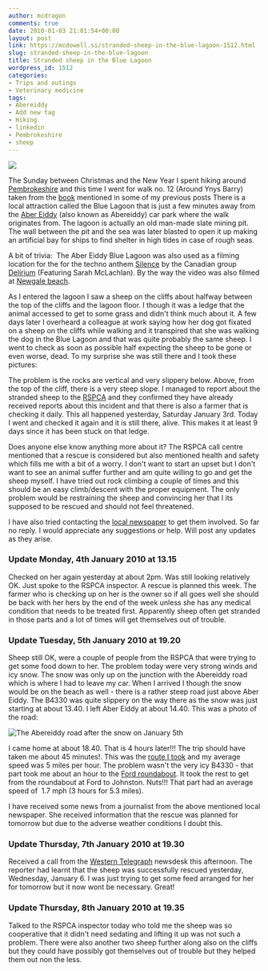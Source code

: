 ```yaml
---
author: mcdragon
comments: true
date: 2010-01-03 21:01:54+00:00
layout: post
link: https://mcdowell.si/stranded-sheep-in-the-blue-lagoon-1512.html
slug: stranded-sheep-in-the-blue-lagoon
title: Stranded sheep in the Blue Lagoon
wordpress_id: 1512
categories:
- Trips and outings
- Veterinary medicine
tags:
- Abereiddy
- Add new tag
- Hiking
- linkedin
- Pembrokeshire
- sheep
---
```


![](https://img.mcdowell.si/2010/01/sheep_abereiddy_21-1.jpg)

The Sunday between Christmas and the New Year I spent hiking around [Pembrokeshire](https://en.wikipedia.org/wiki/Pembrokeshire) and this time I went for walk no. 12 (Around Ynys Barry) taken from the [book](https://www.amazon.co.uk/Walking-Pembrokeshire-Circular-National-Cicerone/dp/1852844310) mentioned in some of my previous posts There is a local attraction called the Blue Lagoon that is just a few minutes away from the [Aber Eiddy](https://en.wikipedia.org/wiki/Abereiddy) (also known as Abereiddy) car park where the walk originates from. The lagoon is actually an old man-made slate mining pit. The wall between the pit and the sea was later blasted to open it up making an artificial bay for ships to find shelter in high tides in case of rough seas.

A bit of trivia:  The Aber Eiddy Blue Lagoon was also used as a filming location for the for the techno anthem [Silence](https://en.wikipedia.org/wiki/Silence_%28song%29) by the Canadian group [Delirium](https://musicbrainz.org/artist/4279aba0-1bde-40a9-8fb2-c63d165dc554.html) (Featuring Sarah McLachlan). By the way the video was also filmed at [Newgale beach](https://en.wikipedia.org/wiki/Newgale,_Pembrokeshire).

As I entered the lagoon I saw a sheep on the cliffs about halfway between the top of the cliffs and the lagoon floor. I though it was a ledge that the animal accessed to get to some grass and didn't think much about it. A few days later I overheard a colleague at work saying how her dog got fixated on a sheep on the cliffs while walking and it transpired that she was walking the dog in the Blue Lagoon and that was quite probably the same sheep. I went to check as soon as possible half expecting the sheep to be gone or even worse, dead. To my surprise she was still there and I took these pictures:

The problem is the rocks are vertical and very slippery below. Above, from the top of the cliff, there is a very steep slope. I managed to report about the stranded sheep to the [RSPCA](https://www.rspca.org.uk/) and they confirmed they have already received reports about this incident and that there is also a farmer that is checking it daily. This all happened yesterday, Saturday January 3rd. Today I went and checked it again and it is still there, alive. This makes it at least 9 days since it has been stuck on that ledge.

Does anyone else know anything more about it? The RSPCA call centre mentioned that a rescue is considered but also mentioned health and safety which fills me with a bit of a worry. I don't want to start an upset but I don't want to see an animal suffer further and am quite willing to go and get the sheep myself. I have tried out rock climbing a couple of times and this should be an easy climb/descent with the proper equipment. The only problem would be restraining the sheep and convincing her that I its supposed to be rescued and should not feel threatened.

I have also tried contacting the [local newspaper](https://www.westerntelegraph.co.uk/) to get them involved. So far no reply. I would appreciate any suggestions or help. Will post any updates as they arise.


### Update Monday, 4th January 2010 at 13.15


Checked on her again yesterday at about 2pm. Was still looking relatively OK. Just spoke to the RSPCA inspector. A rescue is planned this week. The farmer who is checking up on her is the owner so if all goes well she should be back with her hers by the end of the week unless she has any medical condition that needs to be treated first. Apparently sheep often get stranded in those parts and a lot of times will get themselves out of trouble.


### Update Tuesday, 5th January 2010 at 19.20


Sheep still OK, were a couple of people from the RSPCA that were trying to get some food down to her. The problem today were very strong winds and icy snow. The snow was only up on the junction with the Abereiddy road which is where I had to leave my car. When I arrived I though the snow would be on the beach as well - there is a rather steep road just above Aber Eiddy. The B4330 was quite slippery on the way there as the snow was just starting at about 13.40. I left Aber Eiddy at about 14.40. This was a photo of the road:

![The Abereiddy road after the snow on January 5th](https://img.mcdowell.si/2010/01/IMG_01171-1.jpg "The Abereiddy road after the snow on January 5th")


I came home at about 18.40. That is 4 hours later!!! The trip should have taken me about 45 minutes!. This was the [route I took](https://maps.google.co.uk/maps?f=d&source=s_d&saddr=Abereiddy,+Berea,+Haverfordwest,+Dyfed&daddr=Unknown+road+to:Johnston,+Haverfordwest,+Dyfed,+UK&hl=en&geocode=FflzGAMd2JCw_yllU-fh299oSDHxiZLgJIsNJg%3BFXrzFgMdAiK0_w%3BFUu0FQMdN7yz_ymlPHcsMSVpSDFhWLjZ9aMKfg&gl=uk&mra=ls&via=1&sll=51.931248,-5.188594&sspn=0.011299,0.027595&ie=UTF8&z=11) and my average speed was 5 miles per hour. The problem wasn't the very icy B4330 - that part took me about an hour to the [Ford roundabout](https://maps.google.co.uk/maps?f=d&source=s_d&saddr=A40&daddr=Johnston,+Haverfordwest,+Dyfed,+UK&hl=en&geocode=FaqvFgMd5ES0_w%3BFUu0FQMdN7yz_ymlPHcsMSVpSDFhWLjZ9aMKfg&gl=uk&mra=ls&sll=51.805112,-4.959812&sspn=0.045324,0.110378&ie=UTF8&z=12). It took the rest to get from the roundabout at Ford to Johnston. Nuts!!! That part had an average speed of  1.7 mph (3 hours for 5.3 miles).


I have received some news from a journalist from the above mentioned local newspaper. She received information that the rescue was planned for tomorrow but due to the adverse weather conditions I doubt this.

### Update Thursday, 7th January 2010 at 19.30

Received a call from the [Western Telegraph](https://www.westerntelegraph.co.uk/) newsdesk this afternoon. The reporter had learnt that the sheep was successfully rescued yesterday, Wednesday, January 6. I was just trying to get some feed arranged for her for tomorrow but it now wont be necessary. Great!

### Update Thursday, 8th January 2010 at 19.35
Talked to the RSPCA inspector today who told me the sheep was so cooperative that it didn't need sedating and lifting it up was not such a problem. There were also another two sheep further along also on the cliffs but they could have possibly got themselves out of trouble but they helped them out non the less.

